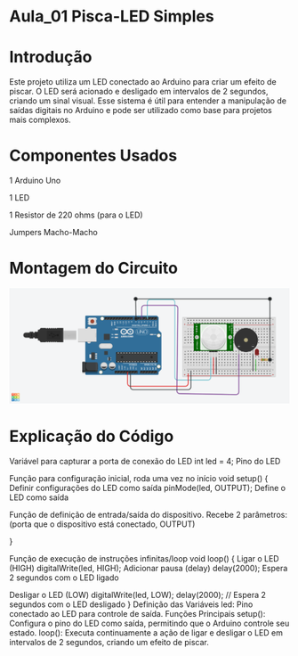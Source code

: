 
# Aula_01 Pisca-LED Simples
# Introdução
Este projeto utiliza um LED conectado ao Arduino para criar um efeito de piscar.
O LED será acionado e desligado em intervalos de 2 segundos, criando um sinal
visual. Esse sistema é útil para entender a manipulação de saídas digitais no
Arduino e pode ser utilizado como base para projetos mais complexos.

# Componentes Usados
1 Arduino Uno

1 LED

1 Resistor de 220 ohms (para o LED)

Jumpers Macho-Macho

# Montagem do Circuito
![Imagem do Circuito](AlarmeComSensorPTR.png)

# Explicação do Código

 Variável para capturar a porta de conexão do LED
int led = 4;  Pino do LED

 Função para configuração inicial, roda uma vez no início
void setup() {
     Definir configurações do LED como saída
    pinMode(led, OUTPUT);  Define o LED como saída
    
   Função de definição de entrada/saída do dispositivo.
   Recebe 2 parâmetros:
   (porta que o dispositivo está conectado, OUTPUT)
    
}

 Função de execução de instruções infinitas/loop
void loop() {
     Ligar o LED (HIGH)
    digitalWrite(led, HIGH);
     Adicionar pausa (delay)
    delay(2000);  Espera 2 segundos com o LED ligado

  Desligar o LED (LOW)
  digitalWrite(led, LOW);
  delay(2000); // Espera 2 segundos com o LED desligado
}
Definição das Variáveis
led: Pino conectado ao LED para controle de saída.
Funções Principais
setup(): Configura o pino do LED como saída, permitindo que o Arduino controle seu estado.
loop(): Executa continuamente a ação de ligar e desligar o LED em intervalos de 2 segundos, criando um efeito de piscar.
